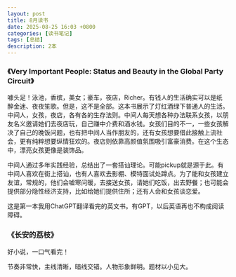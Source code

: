 ```yaml
---
layout: post
title: 8月读书
date: 2025-08-25 16:03 +0800
categories: [读书笔记]
tags: [总结]
description: 2本
---
```


### 《Very Important People: Status and Beauty in the Global Party Circuit》

噱头足！泳池，香槟，美女；豪车，夜店，Richer。有钱人的生活确实可以是纸醉金迷、夜夜笙歌。但是，这不是全部。这本书展示了灯红酒绿下普通人的生活。中间人，女孩，夜店，各有各的生存法则。中间人每天想各种办法联系女孩，以朋友名义邀请她们去夜店玩，自己赚中介费和酒水钱。女孩们目的不一，一些女孩解决了自己的晚饭问题，也有把中间人当作朋友的，还有女孩想要借此接触上流社会，更有纯粹想要纵情狂欢的。夜店则依靠高颜值氛围吸引富豪消费。在这个生态中，漂亮女孩更像是装饰品。

中间人通过多年实践经验，总结出了一套搭讪理论。可能pickup就是源于此。有中间人喜欢在街上搭讪，也有人喜欢去影棚、模特面试处蹲点。为了能和女孩建立友谊，常规的，他们会嘘寒问暖，去接送女孩，请她们吃饭，出去野餐；也可能会提供部分隐性经济支持，比如给她们提供住所；还有人会和女孩谈恋爱。

这是第一本我用ChatGPT翻译看完的英文书。有GPT，以后英语再也不构成阅读障碍。

### 《长安的荔枝》

好小说，一口气看完！

节奏非常快，主线清晰，暗线交错。人物形象鲜明。题材以小见大。
